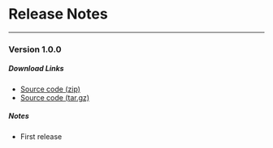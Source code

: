 # Release Notes

---


### Version 1.0.0

##### Download Links

- [Source code (zip)](https://github.com/psa-lab/siteinterlock/archive/v1.0.0.zip)
- [Source code (tar.gz)](https://github.com/psa-lab/siteinterlock/archive/v1.0.0.tar.gz)

##### Notes

- First release

